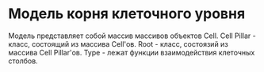 # Модель корня клеточного уровня
Модель представляет собой массив массивов объектов Cell.
Cell Pillar - класс, состоящий из массива Cell'ов.
Root - класс, состоязий из массива Cell Pillar'ов.
Type - лежат функции взаимодействия клеточных столбов.
